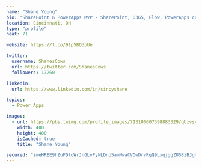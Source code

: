 ```yaml
---
name: "Shane Young"
bio: "SharePoint & PowerApps MVP - SharePoint, O365, Flow, PowerApps consulting? @PowerApps911 | Pure Snark? You found it."
location: Cincinnati, OH
type: "profile"
heat: 71

website: https://t.co/91p5BQ3pUe

twitter:
  username: ShanesCows
  url: https://twitter.com/ShanesCows
  followers: 17260

linkedin:
  url: https://www.linkedin.com/in/cincyshane

topics:
  - Power Apps

images:
  - url: https://pbs.twimg.com/profile_images/713100007398883329/qUzvsvQ3_400x400.jpg
    width: 400
    height: 400
    isCached: true
    title: "Shane Young"

secured: "imeHREE9hZuFDloWrJnGLvPykLDnp5amNwaCVOwDrvRgQ9LxqjggZUS8zBJgtk5Fhcnu1W4kX+t33xNfRgjl1/ZxqsLt4vhLbtPz83KNTJ69r7ZeDnnjDL7w9c1/RWbbDbMIoBtN09f9mc78wxF8ttWr73+yNtGzrn+Yxr7RycGjZPKPkl1e4VokyeUftw8Zqv1LvNIHHAYBtvILxVkUBV97zNBlTjHLXgdWvPZ+yGaH5lHmF5J6vg7ZcVsZSMolm+BhsxCE/4FVIEcTjvAoZwkkEHdjsuxZgYMNFvR158Xd0I8Q1xmgW34UwLYzKppPs0Z7wUgrglm9pqMalYf8VaYC7dQt5A9R4diiAIKlLMNgoLzXg5djTUnA+XFpV7Xkn6q+zjVZuAKFEYN1Be1IXe2gOo/jKuFqKOxdS/Umoqw=;6hhtDyfdYEZBNDK+Hr0AlQ=="
---
```


